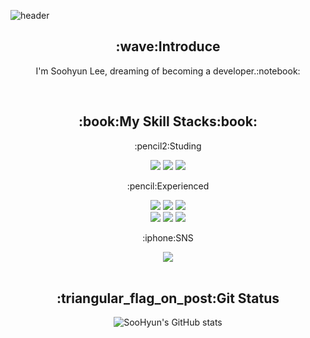 
![header](https://capsule-render.vercel.app/api?type=waving&text=Soo%Lee&fontColor=d6ace6&fontSize=40)

<div align=center>
  <h2>:wave:Introduce</h2>
  <p>I'm Soohyun Lee, dreaming of becoming a developer.:notebook:</p>
</div>
<br>

<div align=center>
  <h2>:book:My Skill Stacks:book:</h2>

  <p>:pencil2:Studing</p>
  <img src="https://img.shields.io/badge/C-#A8B9CC?style=flat-square&logo=Python&logoColor=white">
  <img src="https://img.shields.io/badge/java-007396?style=flat-square&logo=java&logoColor=white">
  <img src="https://img.shields.io/badge/python-3776AB?style=flat-square&logo=python&logoColor=white"> 
  <br>
  
  <p>:pencil:Experienced</p>
  <img src="https://img.shields.io/badge/css-1572B6?style=flat-square&logo=css3&logoColor=white"> 
  <img src="https://img.shields.io/badge/html5-E34F26?style=flat-square&logo=html5&logoColor=white"> 
  <img src="https://img.shields.io/badge/javascript-F7DF1E?style=flat-square&logo=javascript&logoColor=black"> 
  <br>
  
  <img src="https://img.shields.io/badge/linux-FCC624?style=flat-square&logo=linux&logoColor=black">
  <img src="https://img.shields.io/badge/github-181717?style=flat-square&logo=github&logoColor=white">
  <img src="https://img.shields.io/badge/git-F05032?style=flat-square&logo=git&logoColor=white">
  <br>
  <p>:iphone:SNS</p>
  <img src="https://img.shields.io/badge/Instagram-E4405F?style=flat-square&logo=instagram&logoColor=white">
  <br>
  <br>

  <h2>:triangular_flag_on_post:Git Status</h2>

![SooHyun's GitHub stats](https://github-readme-stats.vercel.app/api?username=soolee97&show_icons=true&theme=dark)
</div>
